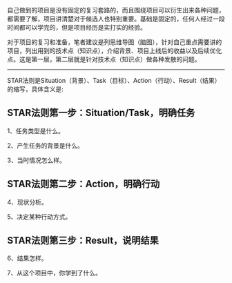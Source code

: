 自己做到的项目是没有固定的复习套路的，而且围绕项目可以衍生出来各种问题，都需要了解，项目讲清楚对于候选人也特别重要。基础是固定的，任何人经过一段时间都可以学完的，但是项目经历是实打实的经验。

对于项目的复习和准备，笔者建议是列思维导图（脑图），针对自己重点需要讲的项目，列出用到的技术点（知识点），介绍背景、项目上线后的收益以及后续优化点。这是第一层，第二层就是针对技术点（知识点）做各种发散的问题。

---

STAR法则是Situation（背景）、Task（目标）、Action（行动）、Result（结果）的缩写，具体含义是:

## STAR法则第一步：Situation/Task，明确任务

1、任务类型是什么。

2、产生任务的背景是什么。

3、当时情况怎么样。

## STAR法则第二步：Action，明确行动

4、现状分析。

5、决定某种行动方式。

## STAR法则第三步：Result，说明结果

6、结果怎样。

7、从这个项目中，你学到了什么。